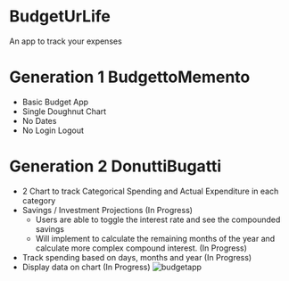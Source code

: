 # BudgetUrLife
An app to track your expenses

# Generation 1 BudgettoMemento
- Basic Budget App
- Single Doughnut Chart 
- No Dates
- No Login Logout

# Generation 2 DonuttiBugatti
- 2 Chart to track Categorical Spending and Actual Expenditure in each category
- Savings / Investment Projections (In Progress)
  - Users are able to toggle the interest rate and see the compounded savings
  - Will implement to calculate the remaining months of the year and calculate more complex compound interest. (In Progress)
- Track spending based on days, months and year (In Progress)
- Display data on chart (In Progress)
![budgetapp](https://user-images.githubusercontent.com/55220665/110158589-862dc100-7e24-11eb-8a2a-db747a4acc81.JPG)

